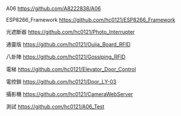 A06
https://github.com/A8222838/A06

ESP8266_Framework
https://github.com/hc0121/ESP8266_Framework

光遮斷器
https://github.com/hc0121/Photo_Interrupter

通靈版
https://github.com/hc0121/Ouija_Board_RFID

八卦陣
https://github.com/hc0121/Gossiping_RFID

電梯
https://github.com/hc0121/Elevator_Door_Control

電控鎖
https://github.com/hc0121/Door_LY-03

攝影機
https://github.com/hc0121/CameraWebServer

測試
https://github.com/hc0121/A06_Test 
